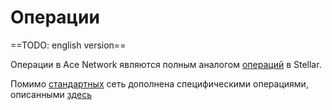 # Операции

==TODO: english version==

Операции в Ace Network являются полным аналогом [операций][1] в Stellar.

Помимо [стандартных][2] сеть дополнена специфическими операциями, описанными [здесь][3]

[1]: https://developers.stellar.org/docs/glossary/operations/
[2]: https://developers.stellar.org/docs/start/list-of-operations/
[3]: ../list-of-operations/index.md